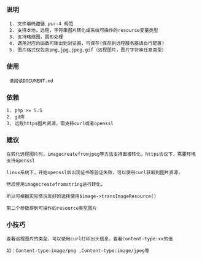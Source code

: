 ### 说明
     
     1. 文件编码遵循 psr-4 规范
     2. 支持本地，远程，字符串图片转化成系统可操作的resource变量类型
     3. 支持略缩图，圆形处理
     4. 调用对应的函数可输出到浏览器，可保存(保存到远程服务器请自行配置)
     5. 图片格式仅包含png,jpg,jpeg,gif（远程图片，图片字符串任意类型）
     
### 使用
     
     请阅读DOCUMENT.md
     
### 依赖

    1. php >= 5.5 
    2. gd库
    3. 远程https图片资源，需支持curl或者openssl        
     
### 建议

    在转化远程图片时，imagecreatefromjpeg等方法支持直接转化，https协议下，需要环境支持openssl
     
    linux系统下，开始openssl后出现证书等验证失败，可以使用curl获取到图片资源，
     
    然后使用imagecreatefromstring进行转化，  
     
    所以可根据实际情况友好的选择使用$image->transImageResource()
     
    第二个参数得到可操作的resource类型图片   
    
### 小技巧
   
    查看远程图片的类型，可以使用curl打印出头信息，查看Content-type:xx的值
     
    如：Content-type:image/png ,Content-type:image/jpeg等
        
     